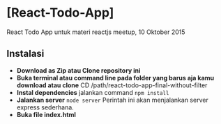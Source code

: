 # [React-Todo-App]
React Todo App untuk materi reactjs meetup, 10 Oktober 2015


## Instalasi
* **Download as Zip atau Clone repository ini**
* **Buka terminal atau command line pada folder yang barus aja kamu download atau clone** CD /path/react-todo-app-final-without-filter
* **Instal dependencies** jalankan command `npm install`
* **Jalankan server** `node server` Perintah ini akan menjalankan server express sederhana.
* **Buka file index.html**
